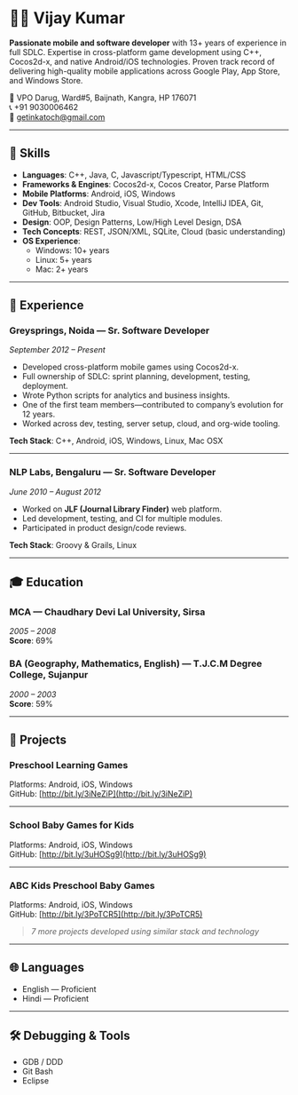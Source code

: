 # 👨‍💻 Vijay Kumar

**Passionate mobile and software developer** with 13+ years of experience in full SDLC. Expertise in cross-platform game development using C++, Cocos2d-x, and native Android/iOS technologies. Proven track record of delivering high-quality mobile applications across Google Play, App Store, and Windows Store.

📍 VPO Darug, Ward#5, Baijnath, Kangra, HP 176071  
📞 +91 9030006462  
📧 getinkatoch@gmail.com  

---

## 🧠 Skills

- **Languages**: C++, Java, C, Javascript/Typescript, HTML/CSS
- **Frameworks & Engines**: Cocos2d-x, Cocos Creator, Parse Platform
- **Mobile Platforms**: Android, iOS, Windows
- **Dev Tools**: Android Studio, Visual Studio, Xcode, IntelliJ IDEA, Git, GitHub, Bitbucket, Jira
- **Design**: OOP, Design Patterns, Low/High Level Design, DSA
- **Tech Concepts**: REST, JSON/XML, SQLite, Cloud (basic understanding)
- **OS Experience**:
  - Windows: 10+ years
  - Linux: 5+ years
  - Mac: 2+ years

---

## 💼 Experience

### **Greysprings, Noida — Sr. Software Developer**
*September 2012 – Present*

- Developed cross-platform mobile games using Cocos2d-x.
- Full ownership of SDLC: sprint planning, development, testing, deployment.
- Wrote Python scripts for analytics and business insights.
- One of the first team members—contributed to company’s evolution for 12 years.
- Worked across dev, testing, server setup, cloud, and org-wide tooling.

**Tech Stack**: C++, Android, iOS, Windows, Linux, Mac OSX

---

### **NLP Labs, Bengaluru — Sr. Software Developer**
*June 2010 – August 2012*

- Worked on **JLF (Journal Library Finder)** web platform.
- Led development, testing, and CI for multiple modules.
- Participated in product design/code reviews.

**Tech Stack**: Groovy & Grails, Linux

---

## 🎓 Education

### MCA — Chaudhary Devi Lal University, Sirsa  
*2005 – 2008*  
**Score**: 69%

### BA (Geography, Mathematics, English) — T.J.C.M Degree College, Sujanpur  
*2000 – 2003*  
**Score**: 59%

---

## 🚀 Projects

### **Preschool Learning Games**  
Platforms: Android, iOS, Windows  
GitHub: [http://bit.ly/3iNeZiP](http://bit.ly/3iNeZiP)

---

### **School Baby Games for Kids**  
Platforms: Android, iOS, Windows  
GitHub: [http://bit.ly/3uHOSg9](http://bit.ly/3uHOSg9)

---

### **ABC Kids Preschool Baby Games**  
Platforms: Android, iOS, Windows  
GitHub: [http://bit.ly/3PoTCR5](http://bit.ly/3PoTCR5)

> _7 more projects developed using similar stack and technology_

---

## 🌐 Languages

- English — Proficient  
- Hindi — Proficient

---

## 🛠 Debugging & Tools

- GDB / DDD
- Git Bash
- Eclipse